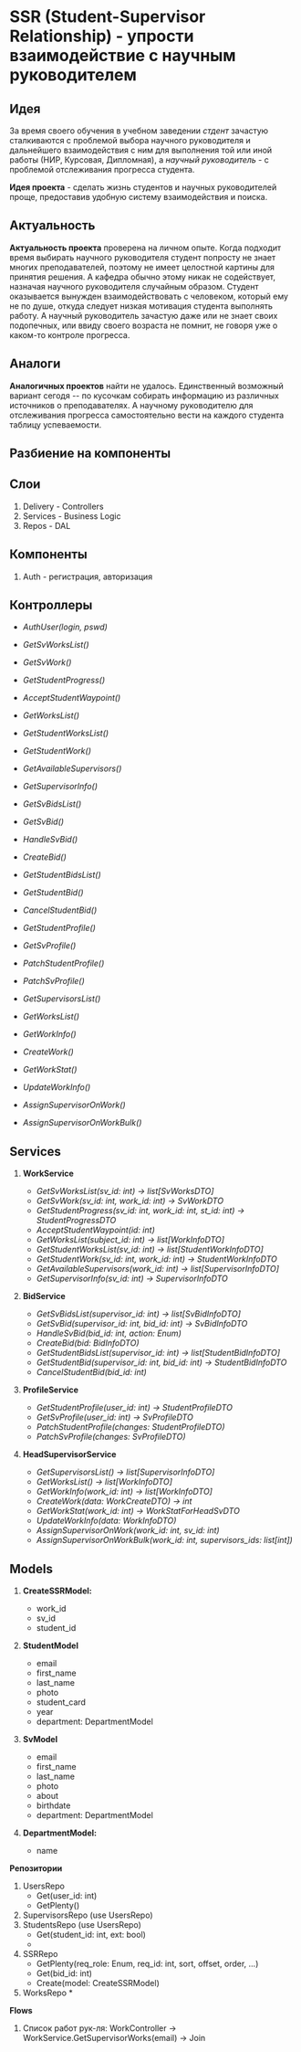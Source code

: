 # SSR (Student-Supervisor Relationship) - упрости взаимодействие с научным руководителем

## Идея

За время своего обучения в учебном заведении *стдент* зачастую сталкиваются с проблемой выбора научного руководителя и дальнейшего взаимодействия с ним для выполнения той или иной работы (НИР, Курсовая, Дипломная), а *научный руководитель* - с проблемой отслеживания прогресса студента. 

**Идея проекта** - сделать жизнь студентов и научных руководителей проще, предоставив удобную систему взаимодействия и поиска.

## Актуальность

**Актуальность проекта** проверена на личном опыте. Когда подходит время выбирать научного руководителя студент попросту не знает многих преподавателей, поэтому не имеет целостной картины для принятия решения. А кафедра обычно этому никак не содействует, назначая научного руководителя случайным образом. Студент оказывается вынужден взаимодействовать с человеком, который ему не по душе, откуда следует низкая мотивация студента выполнять работу. А научный руководитель зачастую даже или не знает своих подопечных, или ввиду своего возраста не помнит, не говоря уже о каком-то контроле прогресса.


## Аналоги

**Аналогичных проектов** найти не удалось. Единственный возможный вариант сегодя -- по кусочкам собирать информацию из различных источников о преподавателях. А научному руководителю для отслеживания прогресса самостоятельно вести на каждого студента таблицу успеваемости.


## Разбиение на компоненты

## **Слои**
1. Delivery - Controllers
2. Services - Business Logic
3. Repos - DAL


## **Компоненты**
1. Auth - регистрация, авторизация


## **Контроллеры**
* *AuthUser(login, pswd)*

* *GetSvWorksList()*
* *GetSvWork()*
* *GetStudentProgress()*
* *AcceptStudentWaypoint()*
* *GetWorksList()*
* *GetStudentWorksList()*
* *GetStudentWork()*
* *GetAvailableSupervisors()*
* *GetSupervisorInfo()*


* *GetSvBidsList()*
* *GetSvBid()*
* *HandleSvBid()*
* *CreateBid()*
* *GetStudentBidsList()*
* *GetStudentBid()*
* *CancelStudentBid()*


* *GetStudentProfile()*
* *GetSvProfile()*
* *PatchStudentProfile()*
* *PatchSvProfile()*


* *GetSupervisorsList()*
* *GetWorksList()*
* *GetWorkInfo()*
* *CreateWork()*
* *GetWorkStat()*
* *UpdateWorkInfo()*
* *AssignSupervisorOnWork()*
* *AssignSupervisorOnWorkBulk()*



    




## **Services**
1. **WorkService**
   * *GetSvWorksList(sv_id: int) -> list[SvWorksDTO]*
   * *GetSvWork(sv_id: int, work_id: int) -> SvWorkDTO*
   * *GetStudentProgress(sv_id: int, work_id: int, st_id: int) -> StudentProgressDTO*
   * *AcceptStudentWaypoint(id: int)*
   * *GetWorksList(subject_id: int) -> list[WorkInfoDTO]*
   * *GetStudentWorksList(sv_id: int) -> list[StudentWorkInfoDTO]*
   * *GetStudentWork(sv_id: int, work_id: int) -> StudentWorkInfoDTO*
   * *GetAvailableSupervisors(work_id: int) -> list[SupervisorInfoDTO]*
   * *GetSupervisorInfo(sv_id: int) -> SupervisorInfoDTO*


2. **BidService**
   * *GetSvBidsList(supervisor_id: int) -> list[SvBidInfoDTO]*
   * *GetSvBid(supervisor_id: int, bid_id: int) -> SvBidInfoDTO*
   * *HandleSvBid(bid_id: int, action: Enum)*
   * *CreateBid(bid: BidInfoDTO)*
   * *GetStudentBidsList(supervisor_id: int) -> list[StudentBidInfoDTO]*
   * *GetStudentBid(supervisor_id: int, bid_id: int) -> StudentBidInfoDTO*
   * *CancelStudentBid(bid_id: int)*


3. **ProfileService**
   * *GetStudentProfile(user_id: int) -> StudentProfileDTO* 
   * *GetSvProfile(user_id: int) -> SvProfileDTO*
   * *PatchStudentProfile(changes: StudentProfileDTO)*
   * *PatchSvProfile(changes: SvProfileDTO)*


4. **HeadSupervisorService**
   * *GetSupervisorsList() -> list[SupervisorInfoDTO]*
   * *GetWorksList() -> list[WorkInfoDTO]*
   * *GetWorkInfo(work_id: int) -> list[WorkInfoDTO]*
   * *CreateWork(data: WorkCreateDTO) -> int*
   * *GetWorkStat(work_id: int) -> WorkStatForHeadSvDTO*
   * *UpdateWorkInfo(data: WorkInfoDTO)*
   * *AssignSupervisorOnWork(work_id: int, sv_id: int)*
   * *AssignSupervisorOnWorkBulk(work_id: int, supervisors_ids: list[int])*
   

## Models
1. **CreateSSRModel:**
   * work_id
   * sv_id
   * student_id

2. **StudentModel**
   * email
   * first_name
   * last_name
   * photo
   * student_card
   * year
   * department: DepartmentModel

3. **SvModel**
   * email
   * first_name
   * last_name
   * photo
   * about
   * birthdate
   * department: DepartmentModel

4. **DepartmentModel:**
   * name

**Репозитории**
1. UsersRepo
   * Get(user_id: int)
   * GetPlenty()
2. SupervisorsRepo (use UsersRepo)
3. StudentsRepo (use UsersRepo)
   * Get(student_id: int, ext: bool)
   * 
4. SSRRepo
   * GetPlenty(req_role: Enum, req_id: int, sort, offset, order, ...)
   * Get(bid_id: int)
   * Create(model: CreateSSRModel)
5. WorksRepo
   * 



**Flows**
1. Список работ рук-ля: WorkController -> WorkService.GetSupervisorWorks(email) -> Join 